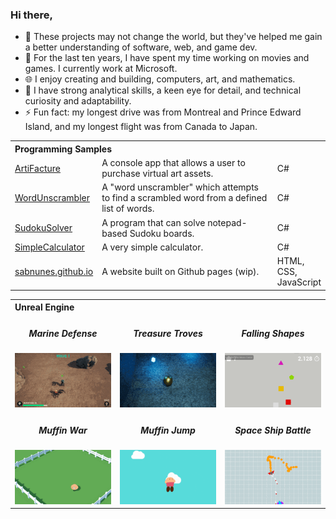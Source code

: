 ### Hi there,
- 👾 These projects may not change the world, but they've helped me gain a better understanding of software, web, and game dev.
- 🎥 For the last ten years, I have spent my time working on movies and games. I currently work at Microsoft.
- 🌐 I enjoy creating and building, computers, art, and mathematics. 
- 🧠 I have strong analytical skills, a keen eye for detail, and technical curiosity and adaptability.
- ⚡ Fun fact: my longest drive was from Montreal and Prince Edward Island, and my longest flight was from Canada to Japan.


<table>
<tr>
<th align="left" colspan="3">Programming Samples</th></tr>
<tr>
<td align="top" width="15%">
<a target="_blank" href="https://github.com/sabnunes/ArtiFacture" target="_blank" rel="noreferrer noopener">ArtiFacture</a>
</td>
<td align="top" width="60%">
A console app that allows a user to purchase virtual art assets.
</td>
<td align="top" width="15%">	
C#
</td>
</tr>
	
<tr>
<td align="top">
<a target="_blank" href="https://github.com/sabnunes/WordUnscrambler" target="_blank" rel="noreferrer noopener">WordUnscrambler</a>
</td>
<td align="top">
A "word unscrambler" which attempts to find a scrambled word from a defined list of words.
</td>
<td align="top">	
C#
</td>
	
</tr>
<tr>
<td align="top">
<a target="_blank" href="https://github.com/sabnunes/SudokuSolver" target="_blank" rel="noreferrer noopener">SudokuSolver</a>
</td>
<td align="top">
A program that can solve notepad-based Sudoku boards.
</td>
<td align="top">	
C#
</td>
</tr>
	
<tr>
<td align="top">
<a target="_blank" href="https://github.com/sabnunes/SimpleCalculator" target="_blank" rel="noreferrer noopener">SimpleCalculator</a>
</td>
<td align="top">
A very simple calculator.
</td>
<td align="top">	
C#
</td>
</tr>
	
	

<tr>
<td align="top">
<a target="_blank" href="https://github.com/sabnunes/sabnunes.github.io" target="_blank" rel="noreferrer noopener">sabnunes.github.io</a>
</td>
<td align="top">
A website built on Github pages (wip).
</td>
<td align="top">	
HTML, CSS, JavaScript
</td>
</tr>
</table>


<table>
<tr>
	<th align="left"  colspan="4">Unreal Engine</th></tr><tr>
	</td>
	<td align="top" width="33%">
	<h5 align="center">Marine Defense</h5>
	<div align="center">
	<a target="_blank" href="https://github.com/sabnunes/MarineDefense" target="_blank" rel="noreferrer noopener">
	<img src="https://github.com/sabnunes/sabnunes.github.io/blob/main/images/project_marineDefense.gif" alt="Marine Defense" width="175" height=auto>
	</a>
	</div>
	<td align="top" width="33%">
	<h5 align="center">Treasure Troves</h5>
	<div align="center">
	<a target="_blank" href="https://github.com/sabnunes/TreasureTroves" target="_blank" rel="noreferrer noopener">
	<img src="https://github.com/sabnunes/sabnunes.github.io/blob/main/images/project_treasureTroves.gif" alt="Treasure Troves" width="175" height=auto>
	</a>
	</div>
	</td>	
	<td align="top" width="33%">
	<h5 align="center">Falling Shapes</h5>
	<div align="center">
	<a target="_blank" href="https://github.com/sabnunes/FallingShapes" target="_blank" rel="noreferrer noopener">
	<img src="https://github.com/sabnunes/sabnunes.github.io/blob/main/images/project_geoCatch.gif" alt="Falling Shapes" width="175" height=auto>
	</a>
	</div>
</tr>
<tr>
	</td>
	<td align="top" width="33%">
	<h5 align="center">Muffin War</h5>
	<div align="center">
	<a target="_blank" href="https://github.com/sabnunes/MuffinWar" target="_blank" rel="noreferrer noopener">
	<img src="https://github.com/sabnunes/sabnunes.github.io/blob/main/images/project_muffinWar.gif" alt="Muffin War" width="175" height=auto>
	</a>
	</div>
	</td>
	<td align="top" width="33%">
	<h5 align="center">Muffin Jump</h5>
	<div align="center">
	<a target="_blank" href="https://github.com/sabnunes/MuffinJump" target="_blank" rel="noreferrer noopener">
	<img src="https://github.com/sabnunes/sabnunes.github.io/blob/main/images/project_skywardMuffin.gif" alt="Muffin Jump" width="175" height=auto>
	</a>
	</div>
	</td>
	<td align="top" width="33%">
	<h5 align="center">Space Ship Battle</h5>
	<div align="center">
	<a target="_blank" href="https://github.com/sabnunes/SpaceshipBattle" target="_blank" rel="noreferrer noopener">
	<img src="https://github.com/sabnunes/sabnunes.github.io/blob/main/images/project_spaceShipBattle.gif" alt="Space Ship Battle" width="175" height=auto>
	</a>
	</div>
	</td>
</tr>
</table>
